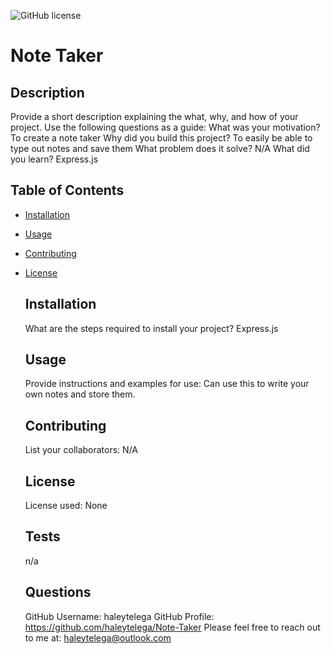 
  ![GitHub license](https://img.shields.io/badge/license-None-blue.svg)
  # Note Taker

  ## Description
  Provide a short description explaining the what, why, and how of your project. Use the following questions as a guide:
  What was your motivation? To create a note taker
  Why did you build this project? To easily be able to type out notes and save them
  What problem does it solve? N/A
  What did you learn? Express.js

  ## Table of Contents
- [Installation](#installation)
- [Usage](#usage)
- [Contributing](#contributing)
- [License](#license)

  ## Installation
  What are the steps required to install your project? Express.js

  ## Usage
  Provide instructions and examples for use: Can use this to write your own notes and store them.

  ## Contributing
  List your collaborators: N/A

  
  ## License
  License used: None 
     

  ## Tests
  n/a

  ## Questions
  GitHub Username: haleytelega
  GitHub Profile: https://github.com/haleytelega/Note-Taker
  Please feel free to reach out to me at: haleytelega@outlook.com
